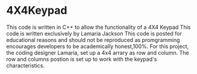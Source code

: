 # 4X4Keypad
This code is written in C++ to allow the functionality of a 4X4 Keypad
This code is written exclusively by Lamaria Jackson
This code is posted for educational reasons and should not be reproduced as promgramming encourages developers to be academically honest,100%.
For this project, the coding designer Lamaria, set up a 4x4 arrary as row and column. The row and columns postion is set up to work with the keypad's characteristics. 

